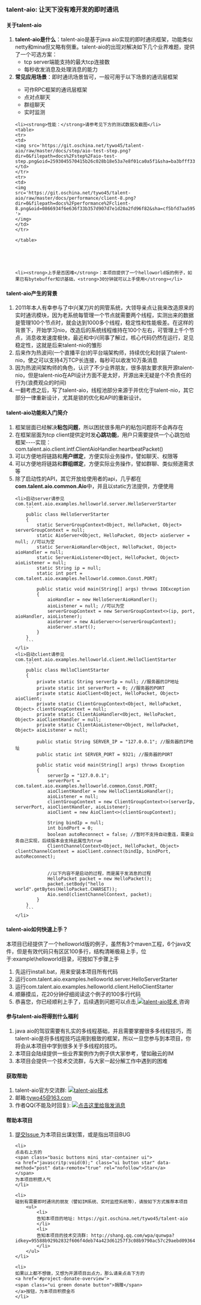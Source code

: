 <h3>
  talent-aio: 让天下没有难开发的即时通讯
</h3>

<h4>
  关于talent-aio
</h4>
<ol>
	<li><strong>talent-aio是什么</strong>：talent-aio是基于java aio实现的即时通讯框架，功能类似netty和mina但又略有侧重。talent-aio的出现对解决如下几个业界难题，提供了一个可选方案：
		<ul>
			<li>tcp server端能支持的最大tcp连接数</li>
			<li>每秒收发消息及处理消息的能力</li>
		</ul>
	</li>
	<li><strong>常见应用场景</strong>：即时通讯场景皆可，一般可用于以下场景的通讯层框架</li>
		<ul>
			<li>可作RPC框架的通讯层框架</li>
			<li>点对点聊天</li>
			<li>群组聊天</li>
			<li>实时监测</li>
		</ul>

	<li><strong>性能：</strong>请参考见下方的测试数据及截图</li>
	<table>
	<tr>
	<td>
	<img src='https://git.oschina.net/tywo45/talent-aio/raw/master/docs/step/aio-test-step.png?dir=0&filepath=docs%2Fstep%2Faio-test-step.png&oid=2593045570415b26c028b18e53a7e8f01ca0a5f1&sha=ba3bfff3360a1f2083b7c7391f67fd60e2121b3b'>
	</td>
	</tr>
	<tr>
	<td>
	<img 
    src='https://git.oschina.net/tywo45/talent-aio/raw/master/docs/performance/client-8.png?dir=0&filepath=docs%2Fperformance%2Fclient-8.png&oid=0866934f6e636f33b357d907d7e1d20a2fd96f82&sha=cf5bfd7aa595d9698a61f8379c14a7857e8da188 '>
	</img>
	</td>
	</tr>
	
	</table>
	
	
	
	
	
	<li><strong>上手是否困难</strong>：本项目提供了一个helloworld版的例子，如果已有bytebuffer知识基础，<strong>30分钟就可以上手使用</strong></li>
</ol>


<h4>
  talent-aio产生的背景
</h4>
<ol>
	<li>2011年本人有幸参与了中兴某刀片的网管系统，大领导亲点让我来改造原来的实时通讯模块，因为老系统每管理一个节点就需要两个线程，实测出来的数据是管理100个节点时，就会达到1000多个线程，稳定性和性能极差。在这样的背景下，开始学习nio，改造后的系统线程维持在100个左右，可管理上千个节点，消息收发速度极快，最近和中兴同事了解过，核心代码仍然在运行，足见稳定性，这就是后来talent-nio的雏形</li>
	<li>后来作为热波间(一个直播平台)的平台端架构师，持续优化和封装了talent-nio，使之可以支持4万TCP长连接，每秒可以收发10万条消息</li>
	<li>因为热波间架构师的角色，认识了不少业界朋友，很多朋友要求我开源talent-nio，但是talent-nio在API设计方面不是太好，开源出来无疑是个不负责任的行为(浪费观众的时间)</li>
	<li>一翻考虑之后，写了talent-aio，线程池部分来源于并优化于talent-nio，其它部分一律重新设计，尤其是锁的优化和API的重新设计。</li>
</ol>


<h4>
  talent-aio功能和入门简介
</h4>
<ol>
	<li>框架层面已经解决<strong>粘包问题</strong>，所以困扰很多用户的粘包问题将不会再存在</li>
	<li>在框架层面为tcp client提供定时发<strong>心跳功能</strong>，用户只需要提供一个心跳包给框架----实现：com.talent.aio.client.intf.ClientAioHandler.heartbeatPacket()</li>
	<li>可以方便地将链路和<strong>用户绑定</strong>，方便实际业务操作，譬如聊天、权限等</li>
	<li>可以方便地将链路和<strong>群组绑定</strong>，方便实际业务操作，譬如群聊、类似频道需求等</li>
	<li>除了启动性的API，其它开放给使用者的api，几乎都在<strong>com.talent.aio.common.Aio</strong>中，并且以static方法提供，方便使用</li>
	
	<li>启动server请参见com.talent.aio.examples.helloworld.server.HelloServerStarter
		```
		public class HelloServerStarter
		{
			static ServerGroupContext<Object, HelloPacket, Object> serverGroupContext = null;
			static AioServer<Object, HelloPacket, Object> aioServer = null; //可以为空
			static ServerAioHandler<Object, HelloPacket, Object> aioHandler = null;
			static ServerAioListener<Object, HelloPacket, Object> aioListener = null;
			static String ip = null;
			static int port = com.talent.aio.examples.helloworld.common.Const.PORT;

			public static void main(String[] args) throws IOException
			{
				aioHandler = new HelloServerAioHandler();
				aioListener = null; //可以为空
				serverGroupContext = new ServerGroupContext<>(ip, port, aioHandler, aioListener);
				aioServer = new AioServer<>(serverGroupContext);
				aioServer.start();
			}
		}
		```
	</li>
	<li>启动client请参见com.talent.aio.examples.helloworld.client.HelloClientStarter
		```
		public class HelloClientStarter
		{
			private static String serverIp = null; //服务器的IP地址
			private static int serverPort = 0; //服务器的PORT
			private static AioClient<Object, HelloPacket, Object> aioClient;
			private static ClientGroupContext<Object, HelloPacket, Object> clientGroupContext = null;
			private static ClientAioHandler<Object, HelloPacket, Object> aioClientHandler = null;
			private static ClientAioListener<Object, HelloPacket, Object> aioListener = null;

			public static String SERVER_IP = "127.0.0.1"; //服务器的IP地址
			public static int SERVER_PORT = 9321; //服务器的PORT

			public static void main(String[] args) throws Exception
			{
				serverIp = "127.0.0.1";
				serverPort = com.talent.aio.examples.helloworld.common.Const.PORT;
				aioClientHandler = new HelloClientAioHandler();
				aioListener = null;
				clientGroupContext = new ClientGroupContext<>(serverIp, serverPort, aioClientHandler, aioListener);
				aioClient = new AioClient<>(clientGroupContext);

				String bindIp = null;
				int bindPort = 0;
				boolean autoReconnect = false; //暂时不支持自动重连，需要业务自己实现，后续版本会支持此属性为true
				ClientChannelContext<Object, HelloPacket, Object> clientChannelContext = aioClient.connect(bindIp, bindPort, autoReconnect);

				
				//以下内容不是启动的过程，而是属于发消息的过程
				HelloPacket packet = new HelloPacket();
				packet.setBody("hello world".getBytes(HelloPacket.CHARSET));
				Aio.send(clientChannelContext, packet);
			}
		}
		```
	</li>
</ol>


<h4>
  talent-aio如何快速上手？
</h4>
本项目已经提供了一个helloworld版的例子，虽然有3个maven工程，6个java文件，但是有效代码只有区区100多行，结构清晰极易上手，位于:example\helloworld目录，可按如下步骤上手
<ol>
	<li>先运行install.bat，用来安装本项目所有代码</li>
	<li>运行com.talent.aio.examples.helloworld.server.HelloServerStarter</li>
	<li>运行com.talent.aio.examples.helloworld.client.HelloClientStarter</li>
	<li>顺藤摸瓜，花20分钟仔细阅读这个例子的100多行代码</li>
	<li>恭喜您，你已经顺利上手了，后续遇到问题可以点击<a target="_blank" href="http://shang.qq.com/wpa/qunwpa?idkey=95588b929b2832f606f4deb74a423d61257f3c08b9790ac57c29aebd09364459">
	<img border="0" src="http://pub.idqqimg.com/wpa/images/group.png" alt="talent-aio技术" title="talent-aio技术">
  </a>咨询</li>
</ol>


<h4>
  参与talent-aio将得到什么福利
</h4>
<ol>
	<li>java aio的驾驭需要有扎实的多线程基础，并且需要掌握很多多线程技巧，而talent-aio是将多线程技巧运用到极致的框架，所以一旦您参与到本项目，你将会从本项目中学到很多关于多线程的技巧。</li>
	<li>本项目会陆续提供一些业界案例作为例子供大家参考，譬如融云的IM</li>
	<li>本项目会提供一个技术交流群，与大家一起分解工作中遇到的困难</li>
</ol>


<h4>
  获取帮助
</h4>
<ol>
	<li>
	talent-aio官方交流群:
	<a  target="_blank" href="http://shang.qq.com/wpa/qunwpa?idkey=95588b929b2832f606f4deb74a423d61257f3c08b9790ac57c29aebd09364459">
    <img border="0" src="http://pub.idqqimg.com/wpa/images/group.png" alt="talent-aio技术" title="talent-aio技术">
	</a>
	</li>
	<li>邮箱:<a href="mailto:tywo45@163.com">tywo45@163.com</a></li>
	<li>
	作者QQ(不能及时回复):
	<a target="_blank" href="http://wpa.qq.com/msgrd?v=3&uin=33745965&site=qq&menu=yes">
	<img border="0" src="http://wpa.qq.com/pa?p=2:33745965:52" alt="点击这里给我发消息" title="点击这里给我发消息"/>
	</a>
	</li>
</ol>


<h4>
  帮助本项目
</h4>
<ol>
	<li>
	<a 
      href="/tywo45/talent-aio/issues/new?issue%5Bassignee_id%5D=&amp;issue%5Bmilestone_id%5D="
      class="ui mini green button"
      title="提交issue">
    <i class="icon plus"></i>提交Issue
	</a>
	为本项目出谋划策，或是指出项目BUG
	</li>

	<li>
	点击右上方的
	<span class="basic buttons mini star-container ui">
	<a href="javascritp:void(0);" class="ui button star" data-method="post" data-remote="true" rel="nofollow">Star</a>
	</span>
	为本项目积攒人气
	</li>

	<li>
	碰到有需要即时通讯的朋友（譬如IM系统、实时监控系统等），请按如下方式推荐本项目
		<ul>
			<li>
			告知本项目的地址: https://git.oschina.net/tywo45/talent-aio
			</li>
			<li>
			告知本项目的技术交流群: http://shang.qq.com/wpa/qunwpa?idkey=95588b929b2832f606f4deb74a423d61257f3c08b9790ac57c29aebd09364459
			</li>
		</ul>
	</li>

	<li>
	如果以上都不想做，又想为开源项目出点力，那么请亲点击下方的
	<a href='#project-donate-overview'>
	<span class="ui green donate button">捐赠</span>
	</a>按钮，为本项目积攒金币
	</li>
</ol>




